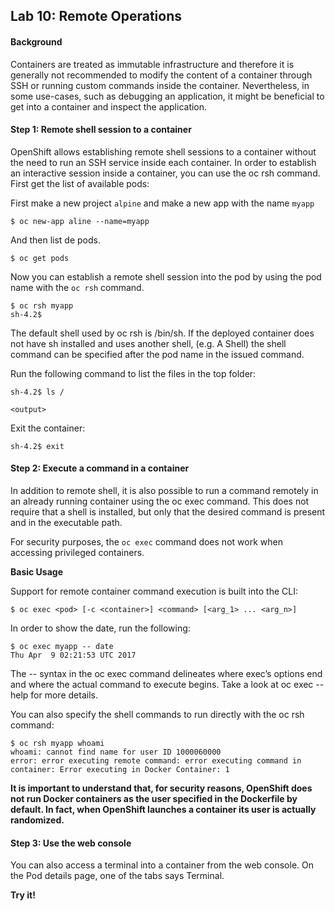 ## Lab 10: Remote Operations

#### Background

Containers are treated as immutable infrastructure and therefore it is generally not recommended to modify the content of a container through SSH or running custom commands inside the container. Nevertheless, in some use-cases, such as debugging an application, it might be beneficial to get into a container and inspect the application.

#### Step 1: Remote shell session to a container

OpenShift allows establishing remote shell sessions to a container without the need to run an SSH service inside each container. In order to establish an interactive session inside a container, you can use the oc rsh command. First get the list of available pods:

First make a new project `alpine` and make a new app with the name `myapp`

```
$ oc new-app aline --name=myapp
```

And then list de pods.

```
$ oc get pods
```
Now you can establish a remote shell session into the pod by using the pod name with the `oc rsh` command.

```
$ oc rsh myapp
sh-4.2$
```

The default shell used by oc rsh is /bin/sh. If the deployed container does not have sh installed and uses another shell, (e.g. A Shell) the shell command can be specified after the pod name in the issued command.

Run the following command to list the files in the top folder:
```
sh-4.2$ ls /

<output>
```
Exit the container:
```
sh-4.2$ exit
```
#### Step 2: Execute a command in a container

In addition to remote shell, it is also possible to run a command remotely in an already running container using the oc exec command. This does not require that a shell is installed, but only that the desired command is present and in the executable path.

For security purposes, the `oc exec` command does not work when accessing privileged containers. 

**Basic Usage**

Support for remote container command execution is built into the CLI:

`
$ oc exec <pod> [-c <container>] <command> [<arg_1> ... <arg_n>]
`

In order to show the date, run the following:
```
$ oc exec myapp -- date
Thu Apr  9 02:21:53 UTC 2017
```
The -- syntax in the oc exec command delineates where exec’s options end and where the actual command to execute begins. Take a look at oc exec --help for more details.

You can also specify the shell commands to run directly with the oc rsh command:
```
$ oc rsh myapp whoami
whoami: cannot find name for user ID 1000060000
error: error executing remote command: error executing command in container: Error executing in Docker Container: 1
```

__It is important to understand that, for security reasons, OpenShift does not run Docker containers as the user specified in the Dockerfile by default. In fact, when OpenShift launches a container its user is actually randomized.__

#### Step 3: Use the web console

You can also access a terminal into a container from the web console. On the Pod details page, one of the tabs says Terminal. 

**Try it!**

